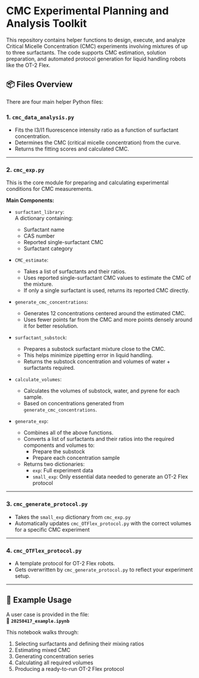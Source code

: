 # CMC Experimental Planning and Analysis Toolkit

This repository contains helper functions to design, execute, and analyze Critical Micelle Concentration (CMC) experiments involving mixtures of up to three surfactants. The code supports CMC estimation, solution preparation, and automated protocol generation for liquid handling robots like the OT-2 Flex.

## 📦 Files Overview

There are four main helper Python files:

### 1. `cmc_data_analysis.py`

- Fits the I3/I1 fluorescence intensity ratio as a function of surfactant concentration.
- Determines the CMC (critical micelle concentration) from the curve.
- Returns the fitting scores and calculated CMC.

---

### 2. `cmc_exp.py`

This is the core module for preparing and calculating experimental conditions for CMC measurements.

**Main Components:**

- `surfactant_library`:  
  A dictionary containing:
  - Surfactant name
  - CAS number
  - Reported single-surfactant CMC
  - Surfactant category

- `CMC_estimate`:  
  - Takes a list of surfactants and their ratios.
  - Uses reported single-surfactant CMC values to estimate the CMC of the mixture.
  - If only a single surfactant is used, returns its reported CMC directly.

- `generate_cmc_concentrations`:  
  - Generates 12 concentrations centered around the estimated CMC.
  - Uses fewer points far from the CMC and more points densely around it for better resolution.

- `surfactant_substock`:  
  - Prepares a substock surfactant mixture close to the CMC.
  - This helps minimize pipetting error in liquid handling.
  - Returns the substock concentration and volumes of water + surfactants required.

- `calculate_volumes`:  
  - Calculates the volumes of substock, water, and pyrene for each sample.
  - Based on concentrations generated from `generate_cmc_concentrations`.

- `generate_exp`:  
  - Combines all of the above functions.
  - Converts a list of surfactants and their ratios into the required components and volumes to:
    - Prepare the substock
    - Prepare each concentration sample
  - Returns two dictionaries:
    - `exp`: Full experiment data
    - `small_exp`: Only essential data needed to generate an OT-2 Flex protocol

---

### 3. `cmc_generate_protocol.py`

- Takes the `small_exp` dictionary from `cmc_exp.py`
- Automatically updates `cmc_OTFlex_protocol.py` with the correct volumes for a specific CMC experiment

---

### 4. `cmc_OTFlex_protocol.py`

- A template protocol for OT-2 Flex robots.
- Gets overwritten by `cmc_generate_protocol.py` to reflect your experiment setup.

---

## 📓 Example Usage

A user case is provided in the file:  
📄 **`20250417_example.ipynb`**

This notebook walks through:

1. Selecting surfactants and defining their mixing ratios
2. Estimating mixed CMC
3. Generating concentration series
4. Calculating all required volumes
5. Producing a ready-to-run OT-2 Flex protocol
